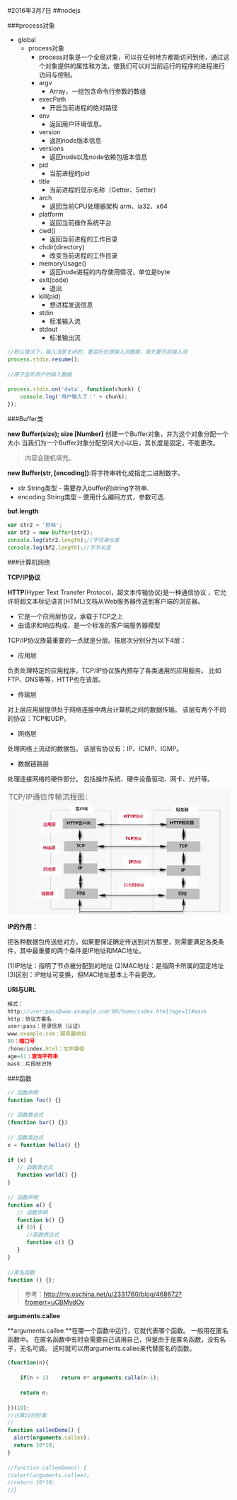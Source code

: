 #2016年3月7日
##nodejs

###process对象

 - global
     + process对象
         * process对象是一个全局对象，可以在任何地方都能访问到他，通过这个对象提供的属性和方法，使我们可以对当前运行的程序的进程进行访问与控制。
         * argv
             - Array，一组包含命令行参数的数组
         * execPath
             - 开启当前进程的绝对路径
         * env
             - 返回用户环境信息。
         * version
             - 返回node版本信息
         * versions
             - 返回node以及node依赖包版本信息
         * pid
             - 当前进程的pid
         * title
             - 当前进程的显示名称（Getter、Setter）
         * arch
             - 返回当前CPU处理器架构 arm、ia32、x64
         * platform
             - 返回当前操作系统平台
         * cwd()
             - 返回当前进程的工作目录
         * chdir(directory)
             - 改变当前进程的工作目录
         * memoryUsage()
             - 返回node进程的内存使用情况，单位是byte
         * exit(code)
             - 退出
         * kill(pid)
             - 想进程发送信息
         * stdin
             - 标准输入流
         * stdout
             - 标准输出流

```js
//默认情况下，输入流是关闭的，要监听处理输入流数据，首先要开启输入流
process.stdin.resume();
 
//用于监听用户的输入数据

process.stdin.on('data', function(chunk) {
    console.log('用户输入了：' + chunk);
});
```

###Buffer类

**new Buffer(size); size [Number]** 创建一个Buffer对象，并为这个对象分配一个大小
当我们为一个Buffer对象分配空间大小以后，其长度是固定，不能更改。

>内容会随机填充。

**new Buffer(str, [encoding])**:将字符串转化成指定二进制数字。

 - str String类型 - 需要存入buffer的string字符串.
 - encoding String类型 - 使用什么编码方式，参数可选.

**buf.length**

```js
var str2 = '妙味';
var bf2 = new Buffer(str2);
console.log(str2.length);//字符串长度
console.log(bf2.length);//字节长度
```

###计算机网络

**TCP/IP协议**

**HTTP**(Hyper Text Transfer Protocol，超文本传输协议)是一种通信协议 ，它允许将超文本标记语言(HTML)文档从Web服务器传送到客户端的浏览器。

 - 它是一个应用层协议，承载于TCP之上
 - 由请求和响应构成，是一个标准的客户端服务器模型

TCP/IP协议族最重要的一点就是分层。按层次分别分为以下4层：

 - 应用层

负责处理特定的应用程序，TCP/IP协议族内预存了各类通用的应用服务。
比如FTP、DNS等等，HTTP也在该层。


 - 传输层

对上层应用层提供处于网络连接中两台计算机之间的数据传输。
该层有两个不同的协议：TCP和UDP。

 - 网络层

处理网络上流动的数据包。
该层有协议有：IP、ICMP、IGMP。

 - 数据链路层

处理连接网络的硬件部分。
包括操作系统、硬件设备驱动、网卡、光纤等。

![](img/pic1.png)

**IP的作用：**

把各种数据包传送给对方。如果要保证确定传送到对方那里，则需要满足各类条件，其中最重要的两个条件是IP地址和MAC地址。

(1)IP地址：指明了节点被分配到的地址
(2)MAC地址：是指网卡所属的固定地址
(3)区别：IP地址可变换，但MAC地址基本上不会更改。

**URI与URL**

```js
格式：
http://user:pass@www.example.com:80/home/index.html?age=11#mask
http：协议方案名
user:pass：登录信息（认证）
www.example.com：服务器地址
80：端口号
/hone/index.html：文件路径
age=11：查询字符串
mask：片段标识符 
```

###函数

```js
// 函数声明
function foo() {}

// 函数表达式
(function bar() {})

// 函数表达式
x = function hello() {}

if (x) {
   // 函数表达式
   function world() {}
}

// 函数声明
function a() {
   // 函数声明
   function b() {}
   if (0) {
      //函数表达式
      function c() {}
   }
}

//匿名函数
function () {}; 
```

>参考：http://my.oschina.net/u/2331760/blog/468672?fromerr=uCBMydOv

**arguments.callee**

**arguments.callee **在哪一个函数中运行，它就代表哪个函数。 一般用在匿名函数中。
在匿名函数中有时会需要自己调用自己，但是由于是匿名函数，没有名子，无名可调。
这时就可以用arguments.callee来代替匿名的函数。

```js
(function(n){

    if(n > 1)    return n* arguments.calle(n-1);

    return n;

})(10);
//计算10的阶乘
//
function calleeDemo() {    
  alert(arguments.callee);
  return 10*10;
}

//function calleeDemo() {    
//alert(arguments.callee);
//return 10*10;
//}
```



